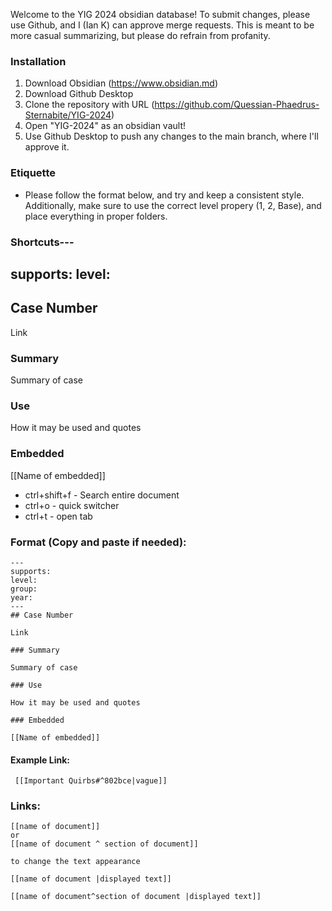 Welcome to the YIG 2024 obsidian database! To submit changes, please use Github, and I (Ian K) can approve merge requests. This is meant to be more casual summarizing, but please do refrain from profanity.

### Installation
1. Download Obsidian (https://www.obsidian.md)
2. Download Github Desktop
3. Clone the repository with URL (https://github.com/Quessian-Phaedrus-Sternabite/YIG-2024)
4. Open "YIG-2024" as an obsidian vault!
5. Use Github Desktop to push any changes to the main branch, where I'll approve it.
### Etiquette 
* Please follow the format below, and try and keep a consistent style. Additionally, make sure to use the correct level propery (1, 2, Base), and place everything in proper folders.

### Shortcuts---
supports: 
level: 
---
## Case Number

Link

### Summary

Summary of case

### Use

How it may be used and quotes

### Embedded

[[Name of embedded]]
* ctrl+shift+f - Search entire document
* ctrl+o - quick switcher
* ctrl+t - open tab

### Format (Copy and paste if needed):

```
---
supports: 
level: 
group: 
year:
---
## Case Number

Link

### Summary

Summary of case

### Use

How it may be used and quotes

### Embedded

[[Name of embedded]]
```


#### Example Link:
```
 [[Important Quirbs#^802bce|vague]]
```
### Links:
```
[[name of document]]
or
[[name of document ^ section of document]]

to change the text appearance

[[name of document |displayed text]]

[[name of document^section of document |displayed text]]
```

